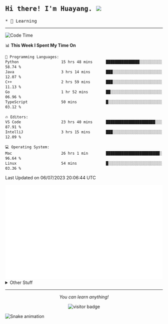 <h2>
    <samp>Hi there! I'm Huayang. <img src="https://media.giphy.com/media/mGcNjsfWAjY5AEZNw6/giphy.gif" width="50"></samp>
</h2>
<p>
    <samp>
        * 🧐 Learning
    </samp>
</p>

<hr>

<!--START_SECTION:waka-->
![Code Time](http://img.shields.io/badge/Code%20Time-1%2C055%20hrs%2035%20mins-blue)

📊 **This Week I Spent My Time On** 

```text
💬 Programming Languages: 
Python                   15 hrs 48 mins      ███████████████░░░░░░░░░░   58.74 % 
Java                     3 hrs 14 mins       ███░░░░░░░░░░░░░░░░░░░░░░   12.07 % 
C++                      2 hrs 59 mins       ███░░░░░░░░░░░░░░░░░░░░░░   11.13 % 
Go                       1 hr 52 mins        ██░░░░░░░░░░░░░░░░░░░░░░░   06.96 % 
TypeScript               50 mins             █░░░░░░░░░░░░░░░░░░░░░░░░   03.12 % 

🔥 Editors: 
VS Code                  23 hrs 40 mins      ██████████████████████░░░   87.91 % 
IntelliJ                 3 hrs 15 mins       ███░░░░░░░░░░░░░░░░░░░░░░   12.09 % 

💻 Operating System: 
Mac                      26 hrs 1 min        ████████████████████████░   96.64 % 
Linux                    54 mins             █░░░░░░░░░░░░░░░░░░░░░░░░   03.36 % 
```


 Last Updated on 06/07/2023 20:06:44 UTC
<!--END_SECTION:waka-->

<picture>
    <img src="/github-metrics.svg" alt="github metrics" style='visibility:visible'>
</picture>

<details>
  <summary>Other Stuff</summary>
  <br />
<!--   
  <p align="left">
    <img height="180em" src="https://github-readme-streak-stats.herokuapp.com/?user=GuillaumeFalourd" />
    
  </p> -->

  * 🏆 Some GitHub statistical reports:
  
  <img width="100%" src="https://github-profile-trophy.vercel.app/?username=xmchxup&column=7">
  <p align="left">  
    <img height="180em" src="https://github-readme-stats.vercel.app/api?username=xmchxup&hide_border=true&show_icons=true&include_all_commits=true&bg_color=0,EC6C6C,FFD479,FFFC79,73FA79&theme=graywhite&locale=en" />
    <img height="180em" src="https://github-readme-stats.vercel.app/api/top-langs/?username=xmchxup&hide=css,scss,html&langs_count=8&hide_border=true&layout=compact&bg_color=0,73FA79,73FDFF,D783FF&theme=graywhite&locale=en" />
  </p>
  
  <img width="100%" src="https://github-profile-summary-cards.vercel.app/api/cards/profile-details?username=xmchxup&theme=github" />
 
</a>
</details>
<hr>
<p align="center">
    <i>You can learn anything!</i>
    <p align="center">
        <img src="https://visitor-badge.laobi.icu/badge?page_id=xmchxup" alt="visitor badge"/>       
    </p>
</p>

![Snake animation](https://github.com/XmchxUp/XmchxUp/blob/output/github-contribution-grid-snake.gif)


